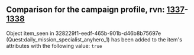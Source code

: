 ## Comparison for the campaign profile, rvn: [1337](https://github.com/PRO100KatYT/FortniteProfileRevisions/tree/main/profiles/campaign/1337%20campaign.json)-[1338](https://github.com/PRO100KatYT/FortniteProfileRevisions/tree/main/profiles/campaign/1338%20campaign.json)

Object item_seen in 328229f1-eedf-465b-901b-d46b8b75697e (Quest:daily_mission_specialist_anyhero_1) has been added to the item's attributes with the following value: `true`
<br><br>
